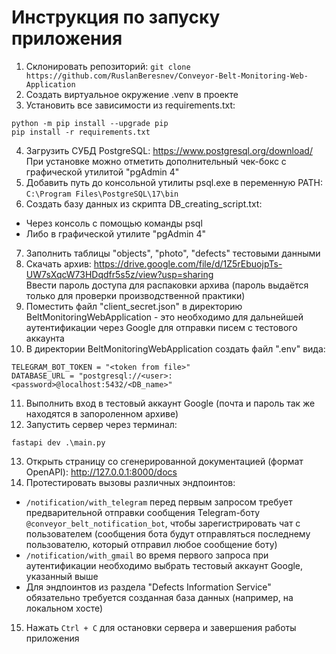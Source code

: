 # Инструкция по запуску приложения

1. Склонировать репозиторий:
```git clone https://github.com/RuslanBeresnev/Conveyor-Belt-Monitoring-Web-Application```
2. Создать виртуальное окружение .venv в проекте
3. Установить все зависимости из requirements.txt:
```
python -m pip install --upgrade pip
pip install -r requirements.txt
```
4. Загрузить СУБД PostgreSQL: https://www.postgresql.org/download/  
При установке можно отметить дополнительный чек-бокс с графической утилитой "pgAdmin 4"
5. Добавить путь до консольной утилиты psql.exe в переменную PATH: ```C:\Program Files\PostgreSQL\17\bin```
6. Создать базу данных из скрипта DB_creating_script.txt:
- Через консоль с помощью команды psql
- Либо в графической утилите "pgAdmin 4"
7. Заполнить таблицы "objects", "photo", "defects" тестовыми данными
8. Скачать архив: https://drive.google.com/file/d/1Z5rEbuojpTs-UW7sXqcW73HDqdfr5s5z/view?usp=sharing  
Ввести пароль доступа для распаковки архива (пароль выдаётся только для проверки производственной практики)
9. Поместить файл "client_secret.json" в директорию BeltMonitoringWebApplication - это необходимо для дальнейшей аутентификации через Google для отправки писем с тестового аккаунта
10. В директории BeltMonitoringWebApplication создать файл ".env" вида:
```
TELEGRAM_BOT_TOKEN = "<token from file>"
DATABASE_URL = "postgresql://<user>:<password>@localhost:5432/<DB_name>"
```
11. Выполнить вход в тестовый аккаунт Google (почта и пароль так же находятся в запороленном архиве)
12. Запустить сервер через терминал:
```
fastapi dev .\main.py
```
13. Открыть страницу со сгенерированной документацией (формат OpenAPI): http://127.0.0.1:8000/docs
14. Протестировать вызовы различных эндпоинтов:
- ```/notification/with_telegram``` перед первым запросом требует предварительной отправки сообщения Telegram-боту ```@conveyor_belt_notification_bot```, чтобы зарегистрировать чат с пользователем (сообщения бота будут отправляться последнему пользователю, который отправил любое сообщение боту)
- ```/notification/with_gmail``` во время первого запроса при аутентификации необходимо выбрать тестовый аккаунт Google, указанный выше
- Для эндпоинтов из раздела "Defects Information Service" обязательно требуется созданная база данных (например, на локальном хосте)
15. Нажать ```Ctrl + C``` для остановки сервера и завершения работы приложения
